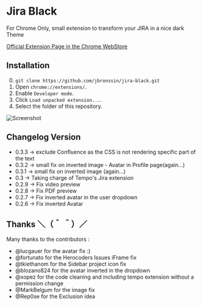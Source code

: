 Jira Black
===========================

For Chrome Only, small extension to transform your JIRA in a nice dark Theme

[Official Extension Page in the Chrome WebStore](https://chrome.google.com/webstore/detail/jira-black-dark-mode/kceiicckemdanfancjeiddjkedhdicgo)

Installation
------------

0. `git clone https://github.com/jbronssin/jira-black.git`
1. Open `chrome://extensions/`.
2. Enable `Developer mode`.
3. Click `Load unpacked extension...`.
4. Select the folder of this repository.

![Screenshot](/source/screenshot.jpg)

**Changelog Version**
------------

- 0.3.3 -> exclude Confluence as the CSS is not rendering specific part of the text
- 0.3.2 -> small fix on inverted image - Avatar in Profile page(again...)
- 0.3.1 -> small fix on inverted image (again...)
- 0.3   -> Taking charge of Tempo's Jira extension
- 0.2.9 -> Fix video preview
- 0.2.8 -> Fix PDF preview
- 0.2.7 -> Fix inverted avatar in the user dropdown
- 0.2.6 -> Fix inverted Avatar

**Thanks** ＼（＾ ＾）／
------------

Many thanks to the contributors :

- @lucgauer for the avatar fix :)
- @fortunato for the Herocoders Issues iFrame fix
- @tkiethanom for the Sidebar project icon fix
- @blozano824 for the avatar inverted in the dropdown
- @xopez for the code cleaning and including tempo extension without a permission change
- @MarkBelgum for the image fix
- @Rep0se for the Exclusion idea
